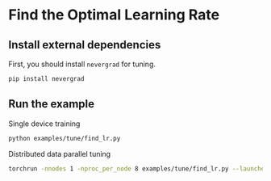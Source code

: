 # Find the Optimal Learning Rate

## Install external dependencies

First, you should install `nevergrad` for tuning.

```bash
pip install nevergrad
```

## Run the example

Single device training

```bash
python examples/tune/find_lr.py
```

Distributed data parallel tuning

```bash
torchrun -nnodes 1 -nproc_per_node 8 examples/tune/find_lr.py --launcher pytorch
```
